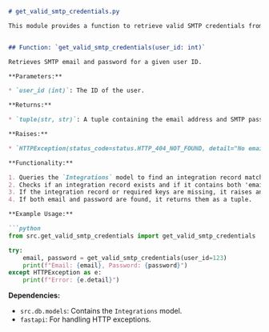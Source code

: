 ```markdown
# get_valid_smtp_credentials.py

This module provides a function to retrieve valid SMTP credentials from the database for a given user ID.


## Function: `get_valid_smtp_credentials(user_id: int)`

Retrieves SMTP email and password for a given user ID.

**Parameters:**

* `user_id (int)`: The ID of the user.

**Returns:**

* `tuple(str, str)`: A tuple containing the email address and SMTP password if found.  Returns None if credentials are not found.

**Raises:**

* `HTTPException(status_code=status.HTTP_404_NOT_FOUND, detail="No email or password found. Please connect your account with SMTP.")`: If no integration with service "smtp" is found for the given user ID, or if the 'email' or 'smtpPassword' keys are missing from the integration data.

**Functionality:**

1. Queries the `Integrations` model to find an integration record matching the given `user_id` and `service="smtp"`.
2. Checks if an integration record exists and if it contains both 'email' and 'smtpPassword' keys within its `data` field.
3. If the integration record or required keys are missing, it raises an HTTPException indicating that the user needs to connect their account with SMTP.
4. If both email and password are found, it returns them as a tuple.

**Example Usage:**

```python
from src.get_valid_smtp_credentials import get_valid_smtp_credentials

try:
    email, password = get_valid_smtp_credentials(user_id=123)
    print(f"Email: {email}, Password: {password}")
except HTTPException as e:
    print(f"Error: {e.detail}")
```

**Dependencies:**

* `src.db.models`:  Contains the `Integrations` model.
* `fastapi`: For handling HTTP exceptions.

```
